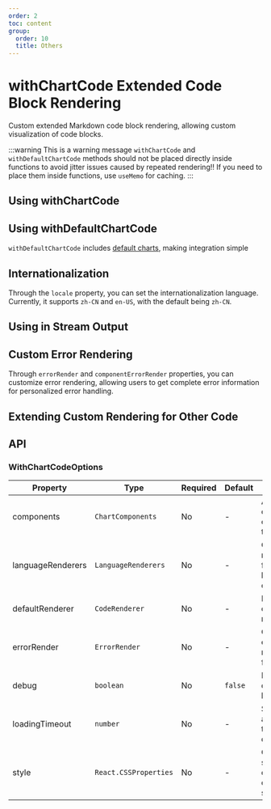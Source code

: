```yaml
---
order: 2
toc: content
group:
  order: 10
  title: Others
---
```


# withChartCode Extended Code Block Rendering

Custom extended Markdown code block rendering, allowing custom visualization of code blocks.

:::warning
This is a warning message
`withChartCode` and `withDefaultChartCode` methods should not be placed directly inside functions to avoid jitter issues caused by repeated rendering!! If you need to place them inside functions, use `useMemo` for caching.
:::

## Using withChartCode

<code src="./demos/common"></code>

## Using withDefaultChartCode

`withDefaultChartCode` includes [default charts](https://github.com/antvis/GPT-Vis/tree/main/src/export.ts#L76), making integration simple

<code src="./demos/default"></code>

## Internationalization

Through the `locale` property, you can set the internationalization language. Currently, it supports `zh-CN` and `en-US`, with the default being `zh-CN`.
<code src="./demos/internationalization"></code>

## Using in Stream Output

<code src="./demos/stream"></code>

## Custom Error Rendering

Through `errorRender` and `componentErrorRender` properties, you can customize error rendering, allowing users to get complete error information for personalized error handling.

<code src="./demos/errorRender"></code>

## Extending Custom Rendering for Other Code

<code src="./demos/extra"></code>

## API

### WithChartCodeOptions

| Property          | Type                  | Required | Default | Description                                     |
| ----------------- | --------------------- | -------- | ------- | ----------------------------------------------- |
| components        | `ChartComponents`     | No       | -       | Additional chart components to load             |
| languageRenderers | `LanguageRenderers`   | No       | -       | Custom renderers for other language code blocks |
| defaultRenderer   | `CodeRenderer`        | No       | -       | Default code renderer                           |
| errorRender       | `ErrorRender`         | No       | -       | Custom error rendering function                 |
| debug             | `boolean`             | No       | `false` | Enable debug logging                            |
| loadingTimeout    | `number`              | No       | -       | Set loading animation timeout, default 5s       |
| style             | `React.CSSProperties` | No       | -       | Chart styles, configure container styles        |
